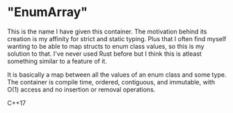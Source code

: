 # "EnumArray"
This is the name I have given this container. The motivation behind its 
creation is my affinity for strict and static typing. Plus that I often find 
myself wanting to be able to map structs to enum class values, so this is 
my solution to that. I've never used Rust before but I think this is atleast 
something similar to a feature of it.

It is basically a map between all the values of an enum class and 
some type. The container is compile time, ordered, contiguous, and immutable,
with O(1) access and no insertion or removal operations.

C++17
